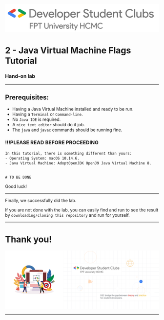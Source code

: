![DSC FPTU HCMC](../assets/images/dsc-fptu-hcmc/DSC_FPT_University_HCMC_Horizontal_Logo.png)

# 2 - Java Virtual Machine Flags Tutorial
### Hand-on lab

---------------------
## Prerequisites:
- Having a Java Virtual Machine installed and ready to be run.
- Having a ```Terminal``` or ```Command-line```.
- No ```Java IDE``` is required.
- A ```nice text editor``` should do it job.
- The ```java``` and ```javac``` commands should be running fine.

### !!!PLEASE READ BEFORE PROCEEDING

```
In this tutorial, there is something different than yours:
- Operating System: macOS 10.14.6.
- Java Virtual Machine: AdoptOpenJDK OpenJ9 Java Virtual Machine 8.
```

```

# TO BE DONE

```

Good luck!

--------------


Finally, we successfully did the lab.

If you are not done with the lab, you can easily find and run to see the result by ```downloading/cloning this repository``` and run for yourself.

-------------

# Thank you!

![DSC FPTU HCMC](../assets/images/dsc-fptu-hcmc/HOME_PAGE_BANNERS.png)

------------